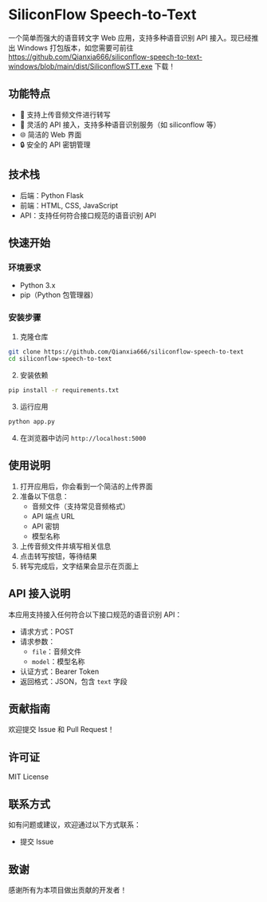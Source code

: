 # SiliconFlow Speech-to-Text

一个简单而强大的语音转文字 Web 应用，支持多种语音识别 API 接入。现已经推出 Windows 打包版本，如您需要可前往 https://github.com/Qianxia666/siliconflow-speech-to-text-windows/blob/main/dist/SiliconflowSTT.exe 下载！

## 功能特点

- 🎤 支持上传音频文件进行转写
- 🔌 灵活的 API 接入，支持多种语音识别服务（如 siliconflow 等）
- 🌐 简洁的 Web 界面
- 🔒 安全的 API 密钥管理

## 技术栈

- 后端：Python Flask
- 前端：HTML, CSS, JavaScript
- API：支持任何符合接口规范的语音识别 API

## 快速开始

### 环境要求

- Python 3.x
- pip（Python 包管理器）

### 安装步骤

1. 克隆仓库
```bash
git clone https://github.com/Qianxia666/siliconflow-speech-to-text
cd siliconflow-speech-to-text
```

2. 安装依赖
```bash
pip install -r requirements.txt
```

3. 运行应用
```bash
python app.py
```

4. 在浏览器中访问 `http://localhost:5000`

## 使用说明

1. 打开应用后，你会看到一个简洁的上传界面
2. 准备以下信息：
   - 音频文件（支持常见音频格式）
   - API 端点 URL
   - API 密钥
   - 模型名称
3. 上传音频文件并填写相关信息
4. 点击转写按钮，等待结果
5. 转写完成后，文字结果会显示在页面上

## API 接入说明

本应用支持接入任何符合以下接口规范的语音识别 API：

- 请求方式：POST
- 请求参数：
  - `file`：音频文件
  - `model`：模型名称
- 认证方式：Bearer Token
- 返回格式：JSON，包含 `text` 字段

## 贡献指南

欢迎提交 Issue 和 Pull Request！

## 许可证

MIT License

## 联系方式

如有问题或建议，欢迎通过以下方式联系：
- 提交 Issue

## 致谢

感谢所有为本项目做出贡献的开发者！ 
